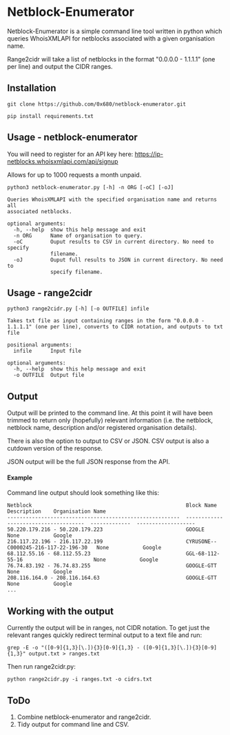 # Netblock-Enumerator

Netblock-Enumerator is a simple command line tool written in python which queries WhoisXMLAPI for netblocks associated with a given organisation name.

Range2cidr will take a list of netblocks in the format "0.0.0.0 - 1.1.1.1" (one per line) and output the CIDR ranges.

## Installation

```
git clone https://github.com/0x680/netblock-enumerator.git

pip install requirements.txt 
```

## Usage - netblock-enumerator

You will need to register for an API key here: https://ip-netblocks.whoisxmlapi.com/api/signup

Allows for up to 1000 requests a month unpaid.

```
python3 netblock-enumerator.py [-h] -n ORG [-oC] [-oJ]

Queries WhoisXMLAPI with the specified organisation name and returns all
associated netblocks.

optional arguments:
  -h, --help  show this help message and exit
  -n ORG      Name of organisation to query.
  -oC         Ouput results to CSV in current directory. No need to specify
              filename.
  -oJ         Ouput full results to JSON in current directory. No need to
              specify filename.
```

## Usage - range2cidr

```
python3 range2cidr.py [-h] [-o OUTFILE] infile

Takes txt file as input containing ranges in the form "0.0.0.0 - 1.1.1.1" (one per line), converts to CIDR notation, and outputs to txt file

positional arguments:
  infile      Input file

optional arguments:
  -h, --help  show this help message and exit
  -o OUTFILE  Output file
```

## Output

Output will be printed to the command line. At this point it will have been trimmed to return only (hopefully) relevant information (i.e. the netblock, netblock name, description and/or registered organisation details). 

There is also the option to output to CSV or JSON. CSV output is also a cutdown version of the response. 

JSON output will be the full JSON response from the API.


#### Example

Command line output should look something like this:

```
Netblock                                                  Block Name                             Description    Organisation Name
--------------------------------------------------------  -------------------------------------  -------------  -------------------
50.220.179.216 - 50.220.179.223                           GOOGLE                                 None           Google
216.117.22.196 - 216.117.22.199                           CYRUSONE--C0000245-216-117-22-196-30   None           Google
68.112.55.16 - 68.112.55.23                               GGL-68-112-55-16                       None           Google
76.74.83.192 - 76.74.83.255                               GOOGLE-GTT                             None           Google
208.116.164.0 - 208.116.164.63                            GOOGLE-GTT                             None           Google
...
```

## Working with the output

Currently the output will be in ranges, not CIDR notation. To get just the relevant ranges quickly redirect terminal output to a text file and run:

```
grep -E -o "([0-9]{1,3}[\.]){3}[0-9]{1,3} - ([0-9]{1,3}[\.]){3}[0-9]{1,3}" output.txt > ranges.txt

```
Then run range2cidr.py:

```
python range2cidr.py -i ranges.txt -o cidrs.txt
```

## ToDo

1. Combine netblock-enumerator and range2cidr.
2. Tidy output for command line and CSV.
